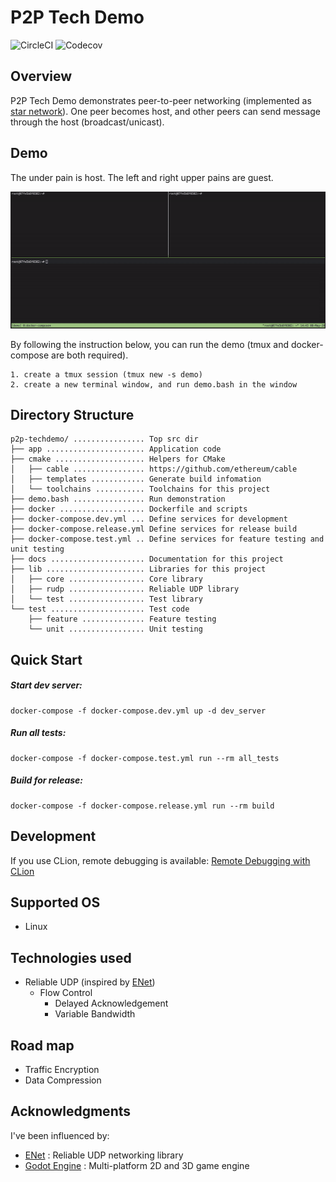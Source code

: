 # P2P Tech Demo
![CircleCI](https://img.shields.io/circleci/build/github/42milez/p2p-techdemo?token=d96746bb95c952ba079e569f683d11478f419ebb) ![Codecov](https://img.shields.io/codecov/c/github/42milez/p2p-techdemo)

## Overview
P2P Tech Demo demonstrates peer-to-peer networking (implemented as [star network](https://en.wikipedia.org/wiki/Star_network)). One peer becomes host, and other peers can send message through the host (broadcast/unicast).

## Demo
The under pain is host. The left and right upper pains are guest.

![demo](./docs/demo.gif)

By following the instruction below, you can run the demo (tmux and docker-compose are both required).

```
1. create a tmux session (tmux new -s demo)
2. create a new terminal window, and run demo.bash in the window
```

## Directory Structure
```
p2p-techdemo/ ................ Top src dir
├── app ...................... Application code
├── cmake .................... Helpers for CMake
│   ├── cable ................ https://github.com/ethereum/cable
│   ├── templates ............ Generate build infomation
│   └── toolchains ........... Toolchains for this project
├── demo.bash ................ Run demonstration
├── docker ................... Dockerfile and scripts
├── docker-compose.dev.yml ... Define services for development
├── docker-compose.release.yml Define services for release build
├── docker-compose.test.yml .. Define services for feature testing and unit testing
├── docs ..................... Documentation for this project
├── lib ...................... Libraries for this project
│   ├── core ................. Core library
│   ├── rudp ................. Reliable UDP library
│   └── test ................. Test library
└── test ..................... Test code
    ├── feature .............. Feature testing
    └── unit ................. Unit testing
```

## Quick Start
##### Start dev server:

```
docker-compose -f docker-compose.dev.yml up -d dev_server
```

##### Run all tests:

```
docker-compose -f docker-compose.test.yml run --rm all_tests
```

##### Build for release:

```
docker-compose -f docker-compose.release.yml run --rm build
```

## Development
If you use CLion, remote debugging is available: [Remote Debugging with CLion](https://github.com/42milez/p2p-techdemo/wiki/Remote-Debugging-with-CLion)

## Supported OS
- Linux

## Technologies used
- Reliable UDP (inspired by [ENet](https://github.com/lsalzman/enet))
  - Flow Control
    - Delayed Acknowledgement
    - Variable Bandwidth

## Road map
- Traffic Encryption
- Data Compression

## Acknowledgments
I've been influenced by:

- [ENet](https://github.com/lsalzman/enet) : Reliable UDP networking library
- [Godot Engine](https://github.com/godotengine/godot) : Multi-platform 2D and 3D game engine
